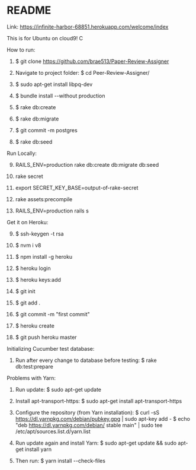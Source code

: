 # README

Link: https://infinite-harbor-68851.herokuapp.com/welcome/index

This is for Ubuntu on cloud9! C

How to run:

1. $ git clone https://github.com/brae513/Paper-Review-Assigner

2. Navigate to project folder: $ cd Peer-Review-Assigner/

3. $ sudo apt-get install libpq-dev

4. $ bundle install --without production

5. $ rake db:create

6. $ rake db:migrate

7. $ git commit -m postgres

8. $ rake db:seed

Run Locally:

9. RAILS_ENV=production rake db:create db:migrate db:seed

10. rake secret

11. export SECRET_KEY_BASE=output-of-rake-secret

12. rake assets:precompile

13. RAILS_ENV=production rails s

Get it on Heroku: 

9. $ ssh-keygen -t rsa

10. $ nvm i v8

11. $ npm install -g heroku

12. $ heroku login

13. $ heroku keys:add

14. $ git init

15. $ git add .

16. $ git commit -m "first commit"

17. $ heroku create

18. $ git push heroku master

Initializing Cucumber test database:
1. Run after every change to database before testing:
   $ rake db:test:prepare


Problems with Yarn:
1. Run update:
   $ sudo apt-get update

2. Install apt-transport-https:
   $ sudo apt-get install apt-transport-https

3. Configure the repository (from Yarn installation):
   $ curl -sS https://dl.yarnpkg.com/debian/pubkey.gpg | sudo apt-key add -
   $ echo "deb https://dl.yarnpkg.com/debian/ stable main" | sudo tee /etc/apt/sources.list.d/yarn.list

4. Run update again and install Yarn:
   $ sudo apt-get update && sudo apt-get install yarn

5. Then run:
   $ yarn install --check-files
